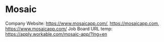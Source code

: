 # Mosaic

Company Website: https://www.mosaicapp.com/, https://mosaicapp.com, https://www.mosaicapp.com/
Job Board URL temp: https://apply.workable.com/mosaic-app/?lng=en